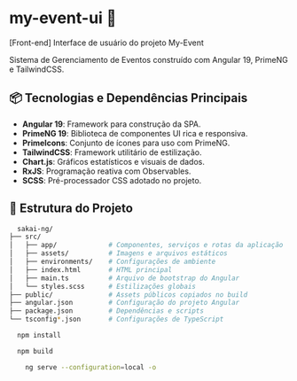 # my-event-ui 🎫

[Front-end] Interface de usuário do projeto My-Event


Sistema de Gerenciamento de Eventos construído com Angular 19, PrimeNG e TailwindCSS.

## 📦 Tecnologias e Dependências Principais

- **Angular 19**: Framework para construção da SPA.
- **PrimeNG 19**: Biblioteca de componentes UI rica e responsiva.
- **PrimeIcons**: Conjunto de ícones para uso com PrimeNG.
- **TailwindCSS**: Framework utilitário de estilização.
- **Chart.js**: Gráficos estatísticos e visuais de dados.
- **RxJS**: Programação reativa com Observables.
- **SCSS**: Pré-processador CSS adotado no projeto.



## 📁 Estrutura do Projeto

```bash
  sakai-ng/
├── src/
│   ├── app/             # Componentes, serviços e rotas da aplicação
│   ├── assets/          # Imagens e arquivos estáticos
│   ├── environments/    # Configurações de ambiente
│   ├── index.html       # HTML principal
│   ├── main.ts          # Arquivo de bootstrap do Angular
│   └── styles.scss      # Estilizações globais
├── public/              # Assets públicos copiados no build
├── angular.json         # Configuração do projeto Angular
├── package.json         # Dependências e scripts
└── tsconfig*.json       # Configurações de TypeScript
```
```bash 
  npm install
```

```bash
  npm build 
```

```bash
    ng serve --configuration=local -o
```

